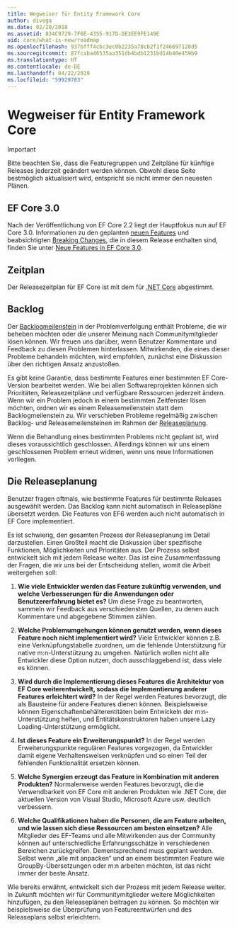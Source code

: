 ```yaml
---
title: Wegweiser für Entity Framework Core
author: divega
ms.date: 02/20/2018
ms.assetid: 834C9729-7F6E-4355-917D-DE3EE9FE149E
uid: core/what-is-new/roadmap
ms.openlocfilehash: 937bfff4cbc3ec0b2235a78cb2f1f246697128d5
ms.sourcegitcommit: 87fcaba46535aa351db4bdb1231bd14b40e459b9
ms.translationtype: HT
ms.contentlocale: de-DE
ms.lasthandoff: 04/22/2019
ms.locfileid: "59929783"
---
```

# <a name="entity-framework-core-roadmap"></a>Wegweiser für Entity Framework Core

> [!IMPORTANT]
> Bitte beachten Sie, dass die Featuregruppen und Zeitpläne für künftige Releases jederzeit geändert werden können. Obwohl diese Seite bestmöglich aktualisiert wird, entspricht sie nicht immer den neuesten Plänen.

## <a name="ef-core-30"></a>EF Core 3.0

Nach der Veröffentlichung von EF Core 2.2 liegt der Hauptfokus nun auf EF Core 3.0.
Informationen zu den geplanten [neuen Features](xref:core/what-is-new/ef-core-3.0/features) und beabsichtigten [Breaking Changes](xref:core/what-is-new/ef-core-3.0/breaking-changes), die in diesem Release enthalten sind, finden Sie unter [Neue Features in EF Core 3.0](xref:core/what-is-new/ef-core-3.0/index).

## <a name="schedule"></a>Zeitplan

Der Releasezeitplan für EF Core ist mit dem für [.NET Core](https://github.com/dotnet/core/blob/master/roadmap.md) abgestimmt.

## <a name="backlog"></a>Backlog

Der [Backlogmeilenstein](https://github.com/aspnet/EntityFrameworkCore/issues?q=is%3Aopen+is%3Aissue+milestone%3ABacklog+sort%3Areactions-%2B1-desc) in der Problemverfolgung enthält Probleme, die wir beheben möchten oder die unserer Meinung nach Communitymitglieder lösen können.
Wir freuen uns darüber, wenn Benutzer Kommentare und Feedback zu diesen Problemen hinterlassen.
Mitwirkenden, die eines dieser Probleme behandeln möchten, wird empfohlen, zunächst eine Diskussion über den richtigen Ansatz anzustoßen.

Es gibt keine Garantie, dass bestimmte Features einer bestimmten EF Core-Version bearbeitet werden.
Wie bei allen Softwareprojekten können sich Prioritäten, Releasezeitpläne und verfügbare Ressourcen jederzeit ändern.
Wenn wir ein Problem jedoch in einem bestimmten Zeitfenster lösen möchten, ordnen wir es einem Releasemeilenstein statt dem Backlogmeilenstein zu.
Wir verschieben Probleme regelmäßig zwischen Backlog- und Releasemeilensteinen im Rahmen der [Releaseplanung](#release-planning-process).

Wenn die Behandlung eines bestimmten Problems nicht geplant ist, wird dieses voraussichtlich geschlossen.
Allerdings können wir uns einem geschlossenen Problem erneut widmen, wenn uns neue Informationen vorliegen.

## <a name="release-planning-process"></a>Die Releaseplanung

Benutzer fragen oftmals, wie bestimmte Features für bestimmte Releases ausgewählt werden.
Das Backlog kann nicht automatisch in Releasepläne übersetzt werden.
Die Features von EF6 werden auch nicht automatisch in EF Core implementiert.

Es ist schwierig, den gesamten Prozess der Releaseplanung im Detail darzustellen.
Einen Großteil macht die Diskussion über spezifische Funktionen, Möglichkeiten und Prioritäten aus. Der Prozess selbst entwickelt sich mit jedem Release weiter.
Das ist eine Zusammenfassung der Fragen, die wir uns bei der Entscheidung stellen, womit die Arbeit weitergehen soll:

1. **Wie viele Entwickler werden das Feature zukünftig verwenden, und welche Verbesserungen für die Anwendungen oder Benutzererfahrung bietet es?** Um diese Frage zu beantworten, sammeln wir Feedback aus verschiedensten Quellen, zu denen auch Kommentare und abgegebene Stimmen zählen.

2. **Welche Problemumgehungen können genutzt werden, wenn dieses Feature noch nicht implementiert wird?** Viele Entwickler können z.B. eine Verknüpfungstabelle zuordnen, um die fehlende Unterstützung für native m:n-Unterstützung zu umgehen. Natürlich wollen nicht alle Entwickler diese Option nutzen, doch ausschlaggebend ist, dass viele es können.

3. **Wird durch die Implementierung dieses Features die Architektur von EF Core weiterentwickelt, sodass die Implementierung anderer Features erleichtert wird?** In der Regel werden Features bevorzugt, die als Bausteine für andere Features dienen können. Beispielsweise können Eigenschaftenbehälterentitäten beim Entwickeln der m:n-Unterstützung helfen, und Entitätskonstruktoren haben unsere Lazy Loading-Unterstützung ermöglicht.

4. **Ist dieses Feature ein Erweiterungspunkt?** In der Regel werden Erweiterungspunkte regulären Features vorgezogen, da Entwickler damit eigene Verhaltensweisen verknüpfen und so einen Teil der fehlenden Funktionalität ersetzen können.

5. **Welche Synergien erzeugt das Feature in Kombination mit anderen Produkten?** Normalerweise werden Features bevorzugt, die die Verwendbarkeit von EF Core mit anderen Produkten wie .NET Core, der aktuellen Version von Visual Studio, Microsoft Azure usw. deutlich verbessern.

6. **Welche Qualifikationen haben die Personen, die am Feature arbeiten, und wie lassen sich diese Ressourcen am besten einsetzen?** Alle Mitglieder des EF-Teams und alle Mitwirkenden aus der Community können auf unterschiedliche Erfahrungsschätze in verschiedenen Bereichen zurückgreifen. Dementsprechend muss geplant werden. Selbst wenn „alle mit anpacken“ und an einem bestimmten Feature wie GroupBy-Übersetzungen oder m:n arbeiten möchten, ist das nicht immer der beste Ansatz.

Wie bereits erwähnt, entwickelt sich der Prozess mit jedem Release weiter.
In Zukunft möchten wir für Communitymitglieder weitere Möglichkeiten hinzufügen, zu den Releaseplänen beitragen zu können.
So möchten wir beispielsweise die Überprüfung von Featureentwürfen und des Releaseplans selbst erleichtern.
